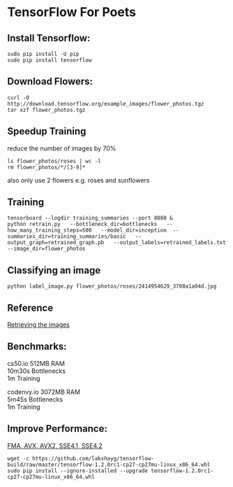 # TensorFlow For Poets

## Install Tensorflow:

    sudo pip install -U pip  
    sudo pip install tensorflow 

## Download Flowers:

    curl -O http://download.tensorflow.org/example_images/flower_photos.tgz
    tar xzf flower_photos.tgz

## Speedup Training 
reduce the number of images by 70%    

    ls flower_photos/roses | wc -l
    rm flower_photos/*/[3-9]*
also only use 2 flowers e.g. roses and sunflowers

## Training

    tensorboard --logdir training_summaries --port 8080 &
    python retrain.py   --bottleneck_dir=bottlenecks   --how_many_training_steps=500   --model_dir=inception  --summaries_dir=training_summaries/basic   --output_graph=retrained_graph.pb   --output_labels=retrained_labels.txt   --image_dir=flower_photos

## Classifying an image

    python label_image.py flower_photos/roses/2414954629_3708a1a04d.jpg 

## Reference

[Retrieving the images](https://codelabs.developers.google.com/codelabs/tensorflow-for-poets/#3)

## Benchmarks:  

cs50.io     512MB RAM   
10m30s  Bottlenecks  
1m      Training    

codenvy.io  3072MB RAM  
5m45s   Bottlenecks  
1m      Training    

## Improve Performance:

[FMA, AVX, AVX2, SSE4.1, SSE4.2](https://github.com/lakshayg/tensorflow-build)

    wget -c https://github.com/lakshayg/tensorflow-build/raw/master/tensorflow-1.2.0rc1-cp27-cp27mu-linux_x86_64.whl
    sudo pip install --ignore-installed --upgrade tensorflow-1.2.0rc1-cp27-cp27mu-linux_x86_64.whl